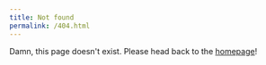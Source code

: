 ```yaml
---
title: Not found
permalink: /404.html
---
```


Damn, this page doesn't exist. Please head back to the [homepage](/)!
